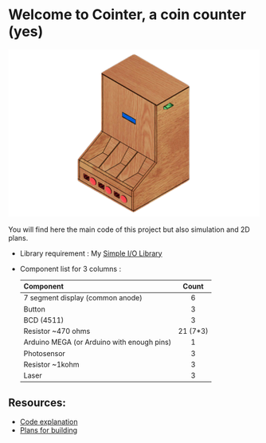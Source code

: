# Welcome to Cointer, a coin counter (yes) 

<img src="ressources/rendered.png" alt="rendered" style="zoom:67%;" />

You will find here the main code of this project but also simulation and 2D plans.

* Library requirement : My [Simple I/O Library](https://github.com/JRodez/Simple-I-O-Library-Arduino-WPI) 

* Component list for 3 columns :

  | Component                                  |  Count   |
  | :----------------------------------------- | :------: |
  | 7 segment display (common anode)           |    6     |
  | Button                                     |    3     |
  | BCD (4511)                                 |    3     |
  | Resistor  ~470 ohms                        | 21 (7*3) |
  | Arduino MEGA (or Arduino with enough pins) |    1     |
  | Photosensor                                |    3     |
  | Resistor  ~1kohm                           |    3     |
  | Laser                                      |    3     |
  
  

## Resources: 

* [Code explanation](cointer.ino.md) 
* [Plans for building](./plans.md)

